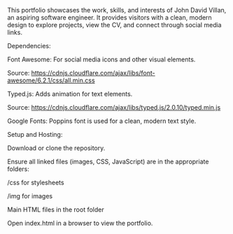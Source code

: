 This portfolio showcases the work, skills, and interests of John David Villan, an aspiring software engineer. It provides visitors with a clean, modern design to explore projects, view the CV, and connect through social media links.


Dependencies:

Font Awesome: For social media icons and other visual elements.
  
  Source: https://cdnjs.cloudflare.com/ajax/libs/font-awesome/6.2.1/css/all.min.css
  

  Typed.js: Adds animation for text elements.
  
  Source: https://cdnjs.cloudflare.com/ajax/libs/typed.js/2.0.10/typed.min.js
  
  
Google Fonts: Poppins font is used for a clean, modern text style.


Setup and Hosting:


Download or clone the repository.

Ensure all linked files (images, CSS, JavaScript) are in the appropriate folders:

/css for stylesheets

/img for images

Main HTML files in the root folder

Open index.html in a browser to view the portfolio.
